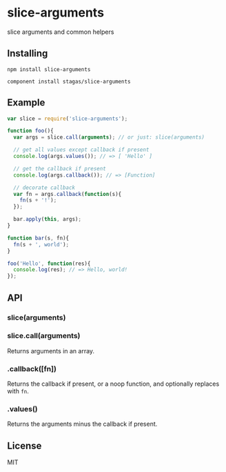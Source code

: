 
# slice-arguments

slice arguments and common helpers

## Installing

`npm install slice-arguments`

`component install stagas/slice-arguments`

## Example

```js
var slice = require('slice-arguments');

function foo(){
  var args = slice.call(arguments); // or just: slice(arguments)

  // get all values except callback if present
  console.log(args.values()); // => [ 'Hello' ]

  // get the callback if present
  console.log(args.callback()); // => [Function]

  // decorate callback
  var fn = args.callback(function(s){
    fn(s + '!');
  });

  bar.apply(this, args);
}

function bar(s, fn){
  fn(s + ', world');
}

foo('Hello', function(res){
  console.log(res); // => Hello, world!
});
```

## API

### slice(arguments)
### slice.call(arguments)

Returns arguments in an array.

### .callback([fn])

Returns the callback if present, or a noop
function, and optionally replaces with `fn`.

### .values()

Returns the arguments minus the callback
if present.

## License

MIT
